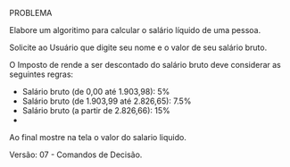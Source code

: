 PROBLEMA

Elabore um algoritimo para calcular o salário líquido de uma pessoa.

Solicite ao Usuário que digite seu nome e o valor de seu salário bruto.

O Imposto de rende a ser descontado do salário bruto deve considerar as seguintes regras:

* Salário bruto (de 0,00 até 1.903,98): 5%
* Salário bruto (de 1.903,99 até 2.826,65): 7.5%
* Salário bruto (a partir de 2.826,66): 15%
* 
Ao final mostre na tela o valor do salario liquido.

Versão: 07 - Comandos de Decisão.
